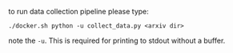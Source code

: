 to run data collection pipeline please type:

    ./docker.sh python -u collect_data.py <arxiv dir>

note the `-u`. This is required for printing to stdout without a buffer.
